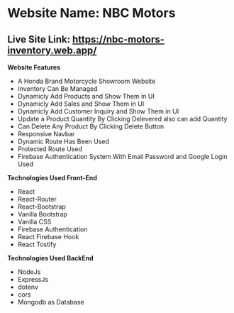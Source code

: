 Website Name: NBC Motors
===
Live Site Link: https://nbc-motors-inventory.web.app/
---

**Website Features**


* A Honda Brand Motorcycle Showroom Website
* Inventory Can Be Managed
* Dynamicly Add Products and Show Them in UI
* Dynamicly Add Sales and Show Them in UI
* Dynamicly Add Customer Inquiry and Show Them in UI
* Update a Product Quantity By Clicking Delevered also can add Quantity
* Can Delete Any Product By Clicking Delete Button
* Responsive Navbar
* Dynamic Route Has Been Used
* Protected Route Used
* Firebase Authentication System With Email Password and Google Login Used

**Technologies Used Front-End**

* React
* React-Router
* React-Bootstrap
* Vanilla Bootstrap
* Vanilla CSS
* Firebase Authentication
* React Firebase Hook
* React Tostify


**Technologies Used BackEnd**

* NodeJs
* ExpressJs
* dotenv
* cors
* Mongodb as Database
